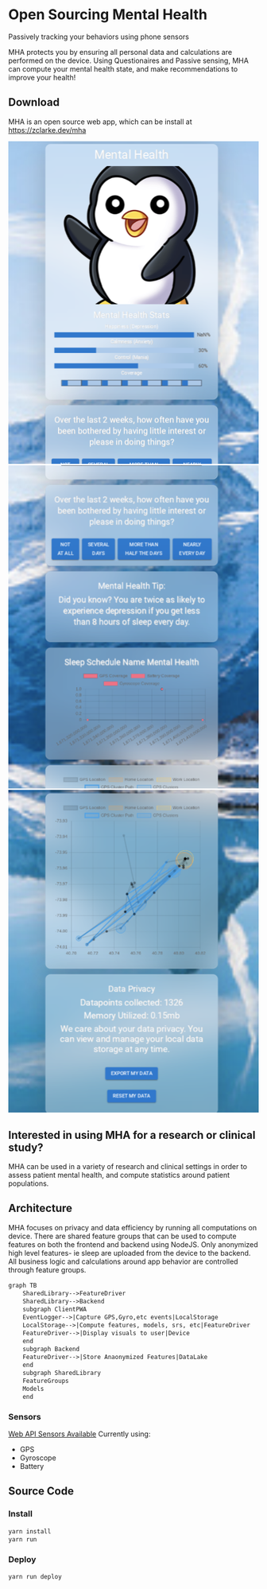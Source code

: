 # Open Sourcing Mental Health
Passively tracking your behaviors using phone sensors

MHA protects you by ensuring all personal data and calculations are performed on the device. Using Questionaires and Passive sensing, MHA can compute your mental health state, and make recommendations to improve your health!

## Download
MHA is an open source web app, which can be install at https://zclarke.dev/mha

<img src="screenshot_home.png" />
<img src="screenshot_survey.png" />
<img src="screenshot_gps.png" />

## Interested in using MHA for a research or clinical study?
MHA can be used in a variety of research and clinical settings in order to assess patient mental health, and compute statistics around patient populations. 

## Architecture
MHA focuses on privacy and data efficiency by running all computations on device. There are shared feature groups that can be used to compute features on both the frontend and backend using NodeJS. Only anonymized high level features- ie sleep are uploaded from the device to the backend. All business logic and calculations around app behavior are controlled through feature groups.

```mermaid
graph TB
    SharedLibrary-->FeatureDriver
    SharedLibrary-->Backend
    subgraph ClientPWA
    EventLogger-->|Capture GPS,Gyro,etc events|LocalStorage
    LocalStorage-->|Compute features, models, srs, etc|FeatureDriver
    FeatureDriver-->|Display visuals to user|Device
    end
    subgraph Backend
    FeatureDriver-->|Store Anaonymized Features|DataLake
    end
    subgraph SharedLibrary
    FeatureGroups
    Models
    end
``` 

### Sensors
[Web API Sensors Available](https://developer.mozilla.org/en-US/docs/Web/API/Sensor_APIs)
Currently using:
- GPS
- Gyroscope
- Battery



## Source Code

### Install
```
yarn install
yarn run
```

### Deploy
```
yarn run deploy
```
